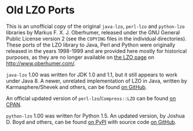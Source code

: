 # Old LZO Ports

This is an unofficial copy of the original `java-lzo`, `perl-lzo` and `python-lzo` libraries by Markus F. X. J. Oberhumer, released under the GNU General Public License version 2 (see the `COPYING` files in the individual directories). These ports of the LZO library to Java, Perl and Python were originally released in the years 1998-1999 and are provided here mostly for historical purposes, as they are no longer available on [the LZO page](http://www.oberhumer.com/opensource/lzo/) on http://www.oberhumer.com/.

`java-lzo` 1.00 was written for JDK 1.0 and 1.1, but it still appears to work under Java 8. A newer, unrelated implementation of LZO in Java, written by Karmasphere/Shevek and others, can be found [on GitHub](https://github.com/shevek/lzo-java).

An official updated version of `perl-lzo`/`Compress::LZO` can be found [on CPAN](https://metacpan.org/pod/Compress::LZO).

`python-lzo` 1.00 was written for Python 1.5. An updated version, by Joshua D. Boyd and others, can be found [on PyPI](https://pypi.python.org/pypi/python-lzo) with source code [on GitHub](https://github.com/jd-boyd/python-lzo).
